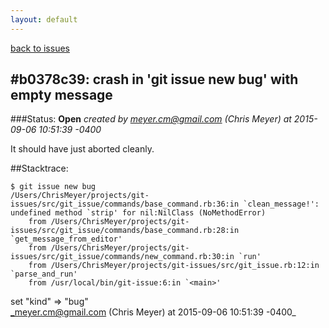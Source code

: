 ```yaml
---
layout: default
---
```

[back to issues](..)

## \#b0378c39: crash in 'git issue new bug' with  empty message

###Status: **Open**
_created by meyer.cm@gmail.com (Chris Meyer) at 2015-09-06 10:51:39 -0400_

It should have just aborted cleanly.

##Stacktrace:

```
$ git issue new bug
/Users/ChrisMeyer/projects/git-issues/src/git_issue/commands/base_command.rb:36:in `clean_message!': undefined method `strip' for nil:NilClass (NoMethodError)
	from /Users/ChrisMeyer/projects/git-issues/src/git_issue/commands/base_command.rb:28:in `get_message_from_editor'
	from /Users/ChrisMeyer/projects/git-issues/src/git_issue/commands/new_command.rb:30:in `run'
	from /Users/ChrisMeyer/projects/git-issues/src/git_issue.rb:12:in `parse_and_run'
	from /usr/local/bin/git-issue:6:in `<main>'
```

set "kind" => "bug"  
_meyer.cm@gmail.com (Chris Meyer) at 2015-09-06 10:51:39 -0400_
